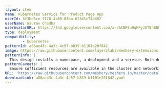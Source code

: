 ```yaml
---
layout: item
name: Kubernetes Service for Product Page App
userId: 8f3bd5ce-f178-4a69-83ba-62341c74d492
userName: Gaurav Chadha
userAvatarURL: https://lh3.googleusercontent.com/a-/ACNPEu9qHPyJXY8hB8h4Qlmdc1YzI9qXe0if3sRuTpQPJA=s96-c
type: deployment
compatibility: 
        - kubernetes
patternId: a88ae43c-4a3c-4c57-b839-b1101e20f842
image: https://raw.githubusercontent.com/layer5labs/meshery-extensions-packages/master/action-assets/design-assets/a88ae43c-4a3c-4c57-b839-b1101e20f842-light.png,https://raw.githubusercontent.com/layer5labs/meshery-extensions-packages/master/action-assets/design-assets/a88ae43c-4a3c-4c57-b839-b1101e20f842-dark.png
patternInfo: |
  This design installs a namespace, a deployment and a service. Both deployment and service are deployed in my-bookinfo namespace. Service is exposed at port 9081.
patternCaveats: |
  Ensure sufficient resources are available in the cluster and networking is exopsed properly.
URL: 'https://raw.githubusercontent.com/meshery/meshery.io/master/catalog/a88ae43c-4a3c-4c57-b839-b1101e20f842.yaml'
downloadLink: a88ae43c-4a3c-4c57-b839-b1101e20f842.yaml
---
```


